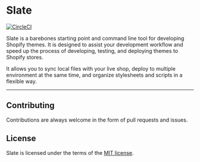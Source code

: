 # Slate
[![CircleCI](https://circleci.com/gh/Shopify/slate.svg?style=svg&circle-token=f18ea06638792678e7dbfa1b8413570cd2896dff)](https://circleci.com/gh/Shopify/slate)

Slate is a barebones starting point and command line tool for developing Shopify themes. It is designed to assist your development workflow and speed up the process of developing, testing, and deploying themes to Shopify stores.

It allows you to sync local files with your live shop, deploy to multiple environment at the same time, and organize stylesheets and scripts in a flexible way.

----------

## Contributing
Contributions are always welcome in the form of pull requests and issues.

## License
Slate is licensed under the terms of the [MIT license](LICENSE).
